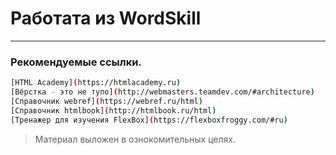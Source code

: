 # Работата из WordSkill
<hr/>


### Рекомендуемые ссылки.

```sh 
[HTML Academy](https://htmlacademy.ru)
[Вёрстка - это не тупо](http://webmasters.teamdev.com/#architecture)
[Справочник webref](https://webref.ru/html)
[Справочник htmlbook](http://htmlbook.ru/html)
[Тренажер для изучения FlexBox](https://flexboxfroggy.com/#ru)

```
> Материал выложен в ознокомительных целях. 

